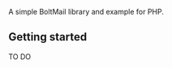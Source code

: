 A simple BoltMail library and example for PHP.

## Getting started

TO DO
<!--- There are two ways to use BoltMail PHP SDK:

1. Installing Via Composer:

```
composer require --prefer-dist avangdev/avang-php dev-master
```

2. [Simply download zip](https://github.com/christopherbolt/avang-php/archive/master.zip)

   use example [here](https://github.com/christopherbolt/avang-php/tree/master/examples)

### Usage

you will need to require `vendor/autoload.php` file in your index.php 

Example: Add new email to mailing lists

```
<?php
require 'vendor/autoload.php';

$config = new BoltMailApi_Config(array(
    'publicKey'     => 'PUBLIC-KEY',
    'privateKey'    => 'PRIVATE-KEY',
    'components' => array(
        'cache' => array(
            'class'     => 'BoltMailApi_Cache_File',
            'filesPath' => dirname(__FILE__) . '/vendor/avangdev/avang-php/BoltMailApi/Cache/data/cache', // make sure it is writable by webserver
        )

    ),
));
BoltMailApi_Base::setConfig($config);
date_default_timezone_set('UTC');

$endpoint = new BoltMailApi_Endpoint_ListSubscribers();
/*===================================================================================*/
// ADD SUBSCRIBER
$response = $endpoint->create('LIST-UNIQUE-ID', array(
    'EMAIL'    => 'john.napi@example.com',
    'FNAME'    => 'John',
    'LNAME'    => 'Napi'
));
// DISPLAY RESPONSE, You can comment bellow
echo '<hr /><pre>';
print_r($response->body);
echo '</pre>';

/*===================================================================================*/
```

 Example: Get all lists

```

$response = $endpoint->getLists($pageNumber = 1, $perPage = 10);
// DISPLAY RESPONSE
echo '<pre>';
print_r($response->body);
echo '</pre>';
```

#####  Other Example:  [see example directory](https://github.com/christopherbolt/avang-php/tree/master/examples) 

--->